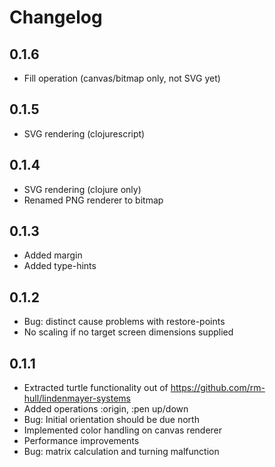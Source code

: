Changelog
=========
0.1.6
-----
* Fill operation (canvas/bitmap only, not SVG yet)

0.1.5
-----
* SVG rendering (clojurescript)

0.1.4
-----
* SVG rendering (clojure only)
* Renamed PNG renderer to bitmap

0.1.3
-----
* Added margin
* Added type-hints

0.1.2
-----
* Bug: distinct cause problems with restore-points
* No scaling if no target screen dimensions supplied

0.1.1
-----
* Extracted turtle functionality out of https://github.com/rm-hull/lindenmayer-systems
* Added operations :origin, :pen up/down
* Bug: Initial orientation should be due north
* Implemented color handling on canvas renderer
* Performance improvements
* Bug: matrix calculation and turning malfunction
